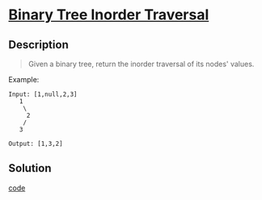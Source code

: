 # [Binary Tree Inorder Traversal](https://leetcode.com/problems/binary-tree-inorder-traversal/)

## Description
>Given a binary tree, return the inorder traversal of its nodes' values.


Example:

```
Input: [1,null,2,3]
   1
    \
     2
    /
   3

Output: [1,3,2]
```

## Solution

[code](./binary_tree_inorder_traversal.go)
